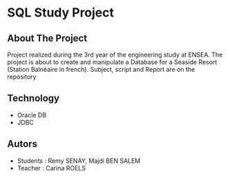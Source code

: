 # SQL Study Project

## About The Project

Project realized during the 3rd year of the engineering study at ENSEA. 
The project is about to create and manipulate a Database for a Seaside Resort (Station Balnéaire in french).
Subject, script and Report are on the repository

## Technology

- Oracle DB
- JDBC 

## Autors

- Students : Remy SENAY, Majdi BEN SALEM
- Teacher : Carina ROELS

